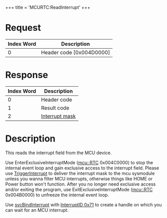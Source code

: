 +++
title = 'MCURTC:ReadInterrupt'
+++

# Request

| Index Word | Description                |
|------------|----------------------------|
| 0          | Header code \[0x004D0000\] |

# Response

| Index Word | Description                                         |
|------------|-----------------------------------------------------|
| 0          | Header code                                         |
| 1          | Result code                                         |
| 2          | [Interrupt mask](I2C_Registers#device_3 "wikilink") |

# Description

This reads the interrupt field from the MCU device.

Use EnterExclusiveInterruptMode
([mcu::RTC](MCU_Services#mcu_service_mcurtc "wikilink")
0x004C0000) to stop the internal event loop and gain exclusive access to
the interrupt field. Please use
[TriggerInterrupt](MCURTC:PublishNotifications "wikilink") to deliver
the interrupt mask to the mcu sysmodule unless you wanna filter MCU
interrupts, otherwise things like HOME or Power button won't function.
After you no longer need exclusive access and/or exiting the program,
use ExitExclusiveInterruptMode
([mcu::RTC](MCU_Services#mcu_service_mcurtc "wikilink")
0x004B0000) to unfreeze the internal event loop.

Use [svcBindInterrupt](SVC "wikilink") with [InterruptID
0x71](ARM11_Interrupts "wikilink") to create a handle on which you can
wait for an MCU interrupt.
